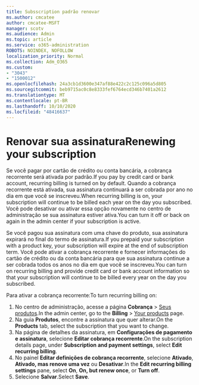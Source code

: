 ```yaml
---
title: Subsscription padrão renovar
ms.author: cmcatee
author: cmcatee-MSFT
manager: scotv
ms.audience: Admin
ms.topic: article
ms.service: o365-administration
ROBOTS: NOINDEX, NOFOLLOW
localization_priority: Normal
ms.collection: Adm_O365
ms.custom:
- "3043"
- "1500012"
ms.openlocfilehash: 24a3cb1d3600e347af88e422c2c125c096a5d805
ms.sourcegitcommit: beb9715ac0c8e8333fef6764ecd346b7401a2612
ms.translationtype: MT
ms.contentlocale: pt-BR
ms.lasthandoff: 10/10/2020
ms.locfileid: "48416637"
---
```

# <a name="renewing-your-subscription"></a><span data-ttu-id="2f7b1-102">Renovar sua assinatura</span><span class="sxs-lookup"><span data-stu-id="2f7b1-102">Renewing your subscription</span></span>

<span data-ttu-id="2f7b1-103">Se você pagar por cartão de crédito ou conta bancária, a cobrança recorrente será ativada por padrão.</span><span class="sxs-lookup"><span data-stu-id="2f7b1-103">If you pay by credit card or bank account, recurring billing is turned on by default.</span></span> <span data-ttu-id="2f7b1-104">Quando a cobrança recorrente está ativada, sua assinatura continuará a ser cobrada por ano no dia em que você se inscreveu.</span><span class="sxs-lookup"><span data-stu-id="2f7b1-104">When recurring billing is on, your subscription will continue to be billed each year on the day you subscribed.</span></span> <span data-ttu-id="2f7b1-105">Você pode desativar ou ativar essa opção novamente no centro de administração se sua assinatura estiver ativa.</span><span class="sxs-lookup"><span data-stu-id="2f7b1-105">You can turn it off or back on again in the admin center if your subscription is active.</span></span>

<span data-ttu-id="2f7b1-106">Se você pagou sua assinatura com uma chave do produto, sua assinatura expirará no final do termo de assinatura.</span><span class="sxs-lookup"><span data-stu-id="2f7b1-106">If you prepaid your subscription with a product key, your subscription will expire at the end of subscription term.</span></span> <span data-ttu-id="2f7b1-107">Você pode ativar a cobrança recorrente e fornecer informações do cartão de crédito ou da conta bancária para que sua assinatura continue a ser cobrada todos os anos no dia em que você se inscreveu.</span><span class="sxs-lookup"><span data-stu-id="2f7b1-107">You can turn on recurring billing and provide credit card or bank account information so that your subscription will continue to be billed every year on the day you subscribed.</span></span>

<span data-ttu-id="2f7b1-108">Para ativar a cobrança recorrente:</span><span class="sxs-lookup"><span data-stu-id="2f7b1-108">To turn recurring billing on:</span></span>

1. <span data-ttu-id="2f7b1-109">No centro de administração, acesse a página **Cobrança** > [Seus produtos](https://go.microsoft.com/fwlink/p/?linkid=842054).</span><span class="sxs-lookup"><span data-stu-id="2f7b1-109">In the admin center, go to the **Billing** > [Your products](https://go.microsoft.com/fwlink/p/?linkid=842054) page.</span></span>
2. <span data-ttu-id="2f7b1-110">Na guia **Produtos**, encontre a assinatura que quer alterar.</span><span class="sxs-lookup"><span data-stu-id="2f7b1-110">On the **Products** tab, select the subscription that you want to change.</span></span>
3. <span data-ttu-id="2f7b1-111">Na página de detalhes da assinatura, em **Configurações de pagamento e assinatura**, selecione **Editar cobrança recorrente**.</span><span class="sxs-lookup"><span data-stu-id="2f7b1-111">On the subscription details page, under **Subscription and payment settings**, select **Edit recurring billing**.</span></span>
4. <span data-ttu-id="2f7b1-112">No painel **Editar definições de cobrança recorrente**, selecione **Ativado**, **Ativado, mas renove uma vez** ou **Desativar**.</span><span class="sxs-lookup"><span data-stu-id="2f7b1-112">In the **Edit recurring billing settings** pane, select **On**, **On, but renew once**, or **Turn off**.</span></span>
5. <span data-ttu-id="2f7b1-113">Selecione **Salvar**.</span><span class="sxs-lookup"><span data-stu-id="2f7b1-113">Select **Save**.</span></span> 